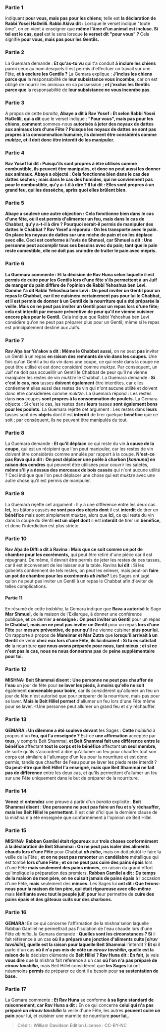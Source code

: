 
### Partie 1
indiquant <b>pour vous, mais pas pour les chiens;</b> telle est <b>la déclaration de Rabbi Yosei HaGelili. Rabbi Akiva dit :</b> Lorsque le verset indique "toute âme", on en vient à enseigner que <b>même l'âme d'un animal est incluse. Si tel est le cas, quel</b> est le sens lorsque <b>le verset dit "pour vous" ? </b> Cela signifie <b>pour vous, mais pas pour les Gentils.</b>

### Partie 2
La Guemara demande : <b>Et qu'as-tu vu</b> qui t'a conduit <b>à inclure les chiens</b> parmi ceux au nom desquels il est permis d'effectuer un travail sur une Fête, <b>et à exclure les Gentils ?</b> La Gemara explique : <b>J'inclus les chiens parce que</b> la responsabilité de <b>leur subsistance vous incombe,</b> car on est obligé de nourrir les animaux en sa possession ; <b>et j'exclus les Gentils parce que</b> la responsabilité de <b>leur subsistance ne vous incombe pas</b>. </b>

### Partie 3
A propos de cette <i>baraita</i>, <b>Abaye a dit à Rav Yosef : Et selon Rabbi Yosei HaGelili, qui a dit</b> que le verset indique : <b>"Pour vous", mais pas pour les chiens, comment</b> sommes-nous <b>autorisés à <b>jeter des noyaux de dattes aux animaux lors d'une Fête ?</b> Puisque les noyaux de dattes ne sont pas propres à la consommation humaine, ils doivent être considérés comme <i>muktze</i>, et il doit donc être interdit de les manipuler.

### Partie 4
Rav Yosef lui <b>dit : Puisqu'ils sont propres à être utilisés comme combustible,</b> ils peuvent être manipulés, et donc on peut aussi les donner aux animaux. Abaye a objecté : Cela fonctionne <b>bien dans</b> le cas des dattes <b>sèches</b> ; mais <b>dans</b> le cas des <b>humides,</b> qui ne conviennent pas pour le combustible, <b>qu'y a-t-il à dire ? Il lui dit : Elles sont propres à un grand feu,</b> qui les dessèche, après quoi elles brûlent bien.

### Partie 5
Abaye a soulevé une autre objection : Cela fonctionne <b>bien dans</b> le cas d'une <b>fête,</b> où il est permis d'alimenter un feu, mais <b>dans</b> le cas de <b>Chabbat, qu'y a-t-il à dire ?</b> Pourquoi serait-il permis de manipuler des dattes le Chabbat ? Rav Yosef a répondu : <b>On les transporte avec le pain.</b> On place les noyaux de dattes sur une miche de pain et on les déplace avec elle. Ceci est conforme à l'avis de <b>Shmuel, car Shmuel a dit : Une personne peut accomplir tous ses besoins avec du pain;</b> tant que le pain reste comestible, elle ne doit pas craindre de traiter le pain avec mépris.

### Partie 6
La Guemara commente : <b>Et</b> la décision de Rav Huna selon laquelle il est permis de cuire pour les Gentils lors d'une fête s'ils permettent à un Juif de manger du pain <b>diffère</b> de l'opinion de <b>Rabbi Yehoshua ben Levi. Comme l'a dit Rabbi Yehoshua ben Levi : On peut inviter un Gentil</b> pour un repas <b>le Chabbat,</b> car il ne cuisinera certainement pas pour lui le Chabbat, et il est permis de donner à un Gentil de la nourriture qui a été préparée la veille. <b>Mais on ne peut pas inviter un Gentil</b> pour un repas <b>lors d'une fête;</b> cela est interdit par <b>mesure préventive de peur qu'il</b> ne vienne cuisiner <b>encore plus pour</b> le Gentil.</b> Cela indique que Rabbi Yehoshua ben Levi considère qu'on ne peut pas préparer plus pour un Gentil, même si le repas est principalement destiné aux Juifs.

### Partie 7
<b>Rav Aḥa bar Ya'akov a dit : Même le Chabbat aussi,</b> on ne peut <b>pas</b> inviter un Gentil à un repas <b>en raison des <b>remnants de vin</b> dans les coupes.</b> Une fois qu'un Gentil a bu du vin dans une coupe, ce qui reste dans la coupe ne peut être utilisé et est donc considéré comme <i>muktze</i>. Par conséquent, un Juif ne doit pas accueillir un Gentil le Chabbat de peur qu'il ne vienne manipuler les restes de vin <i>muktze</i> le Chabbat. La Guemara demande : <b>Si c'est le cas, nos</b> tasses <b>doivent également</b> être interdites, car elles contiennent elles aussi des restes de vin qui n'ont aucune utilité et doivent donc être considérées comme <i>muktze</i>. La Guemara répond : Les restes dans <b>nos</b> coupes <b>sont propres à la consommation de poulets.</b> La Gemara objecte : Si c'est le cas, les restes dans <b>leurs</b> tasses <b>sont également bons pour les poulets.</b> La Guemara rejette cet argument : Les restes dans <b>leurs</b> tasses sont des <b>objets</b> dont il est <b>interdit</b> de tirer quelque <b>bénéfice</b> que ce soit ; par conséquent, ils ne peuvent être manipulés du tout.

### Partie 8
La Guemara demande : <b>Et qu'il déplace</b> ce qui reste du vin <b>à cause de la coupe,</b> qui est un récipient que l'on peut manipuler, car les restes de vin doivent être considérés comme annulés par rapport à la coupe. <b>N'est-ce pas Rava qui a dit : On peut déplacer une poêle à charbon [<i>kannuna</i>] en raison des cendres</b> qui peuvent être utilisées pour couvrir les saletés, <b>même s'il y a dessus des morceaux de bois cassés</b> qui n'ont aucune utilité ? Ceci indique que l'on peut déplacer une chose qui est <i>muktze</i> avec une autre chose qu'il est permis de manipuler.

### Partie 9
La Guemara rejette cet argument : Il y a une différence entre les deux cas. <b>Ici,</b> les bâtons cassés <b>ne sont pas des objets dont</b> il est <b>interdit</b> de tirer un <b>bénéfice</b> mais sont simplement <i>muktze</i>, alors que <b>Ici,</b> ce qui reste du vin dans la coupe du Gentil <b>est un objet dont</b> il est <b>interdit</b> de tirer un <b>bénéfice,</b> et donc l'interdiction est plus stricte.

### Partie 10
<b>Rav Aḥa de Difti a dit à Ravina : Mais que ce soit comme un pot de chambre pour les excréments,</b> qui peut être retiré d'une pièce car il est répugnant. De même, il devrait être permis de jeter les restes de ces tasses, car il est inconvenant de les laisser sur la table. Ravina <b>lui dit :</b> Si les gobelets contiennent de tels restes, on peut les enlever, mais peut-on <b>faire un pot de chambre pour les excréments <i>ab initio</i>?</b> Les Sages ont jugé qu'on ne peut pas inviter un Gentil à un repas le Chabbat afin d'éviter de telles complications.

#### Partie 11
En résumé de cette <i>halakha</i>, la Gemara indique que <b>Rava a autorisé</b> le Sage <b>Mar Shmuel,</b> de la maison de l'Exilarque, à donner une conférence publique, <b>et</b> ce dernier <b>a enseigné : On peut inviter un Gentil</b> pour un repas <b>le Chabbat, mais on ne peut pas inviter un Gentil</b> pour un repas <b>lors d'une Fête</b> par <b>mesure préventive, de peur qu'il</b> ne vienne cuisiner <b>plus pour lui. </b> On rapporte à propos de <b>Mareimar et Mar Zutra</b> que <b>lorsqu'il arrivait à un Gentil</b> de venir <b>chez eux</b> <b>lors d'une Fête, ils lui disaient : Si tu es satisfait de</b> la nourriture <b>que nous avons préparée pour nous, tant mieux ; et si ce n'est pas le cas, nous ne nous donnerons pas</b> de <b>peine supplémentaire pour toi.</b>

### Partie 12
<strong>MISHNA:</strong> <b>Beit Shammai disent : Une personne ne peut pas chauffer de l'eau</b> un jour de fête pour <b>se laver les pieds, à moins qu'elle ne soit</b> également <b>convenable pour boire,</b> car ils considèrent qu'allumer un feu un jour de fête n'est autorisé que pour préparer de la nourriture, mais pas pour se laver. <b>Mais le Beit Hillel permet</b> d'allumer un feu lors d'une Fête même pour se laver. <Une personne peut allumer</b> un grand feu et s'y réchauffer.

### Partie 13
<strong>GEMARA :</strong> <b>Un dilemme a été soulevé devant</b> les Sages : <b>Cette</b> <i>halakha</i> à propos d'un <b>feu, qui l'a enseignée ? </b> Est-ce <b>une affirmation</b> acceptée par <b>tous,</b> y compris Beit Shammai, <b>et Beit Shammai fait une différence entre le bénéfice</b> affectant <b>tout le corps et le bénéfice</b> affectant <b>un seul membre,</b> de sorte qu'ils s'accordent à dire qu'allumer un feu pour chauffer tout son corps est similaire à l'allumage d'un feu pour la nourriture et est donc permis, tandis que chauffer de l'eau pour se laver les pieds reste interdit ? <b>Ou peut-être que Beit Hillel l'a enseigné, mais que Beit Shammai ne fait pas de différence</b> entre les deux cas, et qu'ils permettent d'allumer un feu sur une Fête uniquement dans le but de préparer de la nourriture.

### Partie 14
<b>Venez</b> et <b>entendez</b> une preuve à partir d'un <i>baraita</i> explicite : <b>Beit Shammai disent : Une personne ne peut pas faire un feu et s'y réchauffer, mais les Beit Hillel le permettent</b>. Il est clair d'ici que la dernière clause de la mishna n'a été enseignée que conformément à l'opinion de Beit Hillel.

### Partie 15
<strong>MISHNA:</strong> <b>Rabban Gamliel était rigoureux</b> sur <b>trois choses conformément à la déclaration de Beit Shammai : On ne peut pas isoler des aliments chauds lors d'une Fête</b> pour Chabbat <b><i>ab initio</i>,</b> mais on doit plutôt le faire la veille de la Fête ; <b>et on ne peut pas remonter</b> un <b>candélabre</b> métallique qui est tombé <b>lors d'une Fête ; et on ne peut pas cuire des pains épais</b> lors d'une Fête <b>mais seulement des pains minces,</b> en raison du grand effort qu'implique la préparation des premiers. <b>Rabban Gamliel a dit : Du temps de la maison de mon père, on ne cuisait jamais de pains épais</b> à l'occasion d'une Fête, <b>mais</b> seulement des <b>minces.</b> Les Sages lui <b>ont dit : Que ferons-nous pour la maison de ton père, qui était rigoureuse avec elle-même</b> mais <b>lénifiante avec tout le peuple juif, pour</b> leur permettre de <b>cuire des pains épais et des gâteaux cuits sur des charbons.</b>

### Partie 16
<strong>GEMARA:</strong> En ce qui concerne l'affirmation de la mishna'selon laquelle Rabban Gamliel ne permettrait pas l'isolation de l'eau chaude lors d'une Fête <i>ab initio</i>, la Gemara demande : <b>Quelles sont les circonstances ? Si</b> il fait référence à un cas <b>où il a préparé une jonction d'aliments cuits [<i>eiruv tavshilin</i>], quelle est la raison pour laquelle Beit Shammai</b> l'interdit ? <b>Et si</b> il parle d'un cas <b>où il n'a pas mis de côté un <i>eirouv tavshilin</i>, quelle est la raison de</b> la décision clémente de <b>Beit Hillel ? Rav Huna dit : En fait,</b> je vais <b>vous dire</b> que la mishna fait référence à un cas <b>où l'on n'a pas préparé de <i>eirouv tavshilin</i>,</b> mais Beit Hillel considèrent que <b>les Sages</b> lui ont néanmoins <b>permis</b> de préparer ce dont il a besoin pour <b>sa</b> <b>sustentation de base.</b>

### Partie 17
La Gemara commente : <b>Et Rav Huna</b> se conforme <b>à sa ligne standard de <b>raisonnement</b>, car Rav Huna a dit :</b> En ce qui concerne <b>celui qui n'a pas préparé un <i>eirouv tavshilin</i></b> la veille d'une Fête, les autres <b>peuvent cuire un pain</b> pour lui, et cuisiner une marmite</b> de nourriture <b>pour lui,</b>.

>Crédit : William Davidson Edition
>License : CC-BY-NC